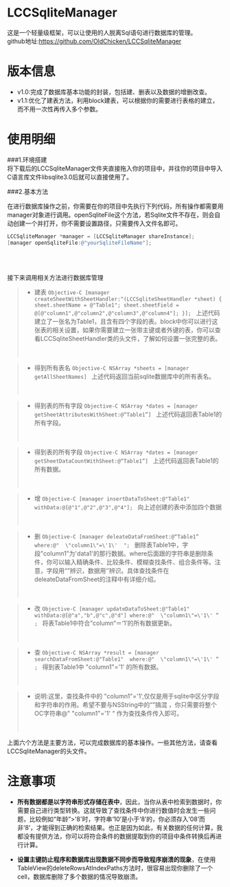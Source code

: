 # LCCSqliteManager
这是一个轻量级框架，可以让使用的人脱离Sql语句进行数据库的管理。<br>
github地址:https://github.com/OldChicken/LCCSqliteManager

# 版本信息
* v1.0:完成了数据库基本功能的封装，包括建、删表以及数据的增删改查。<br>
* v1.1:优化了建表方法，利用block建表，可以根据你的需要进行表格的建立，而不用一次性再传入多个参数。

# 使用明细
###1.环境搭建<br>
将下载后的LCCSqliteManager文件夹直接拖入你的项目中，并往你的项目中导入C语言库文件libsqlite3.0后就可以直接使用了。
    
###2.基本方法

在进行数据库操作之前，你需要在你的项目中先执行下列代码，所有操作都需要用manager对象进行调用。openSqliteFile这个方法，若Sqlite文件不存在，则会自动创建一个并打开，你不需要设置路径，只需要传入文件名即可。

```Objective-C
LCCSqliteManager *manager = [LCCSqliteManager shareInstance];  
[manager openSqliteFile:@"yourSqliteFileName"];
```
<br><br>

接下来调用相关方法进行数据库管理<br>
>* 建表
    ```Objective-C
    [manager createSheetWithSheetHandler:^(LCCSqliteSheetHandler *sheet) {
      sheet.sheetName = @"Table1";
      sheet.sheetField = @[@"column1",@"column2",@"column3",@"column4"];
    }];
    ```
    上述代码建立了一张名为Table1，且含有四个字段的表。block中你可以进行这张表的相关设置，如果你需要建立一张带主键或者外键的表，你可以查看LCCSqliteSheetHandler类的头文件，了解如何设置一张完整的表。<br><br><br>


>* 得到所有表名
    ```Objective-C
    NSArray *sheets = [manager getAllSheetNames]
    ```
    上述代码返回当前sqlite数据库中的所有表名。<br><br><br>
    
    

>* 得到表的所有字段
    ```Objective-C
    NSArray *dates = [manager getSheetAttributesWithSheet:@“Table1”]
    ```
    上述代码返回表Table1的所有字段。<br><br><br>
    
    
    
>* 得到表的所有字段
    ```Objective-C
    NSArray *dates = [manager getSheetDataCountWithSheet:@“Table1”]
    ```
    上述代码返回表Table1的所有数据。<br><br><br>
    
    

>* 增
    ```Objective-C
    [manager insertDataToSheet:@"Table1" withData:@[@"1",@"2",@"3",@"4"];
    ```
    向上述创建的表中添加四个数据<br><br><br>




>* 删
    ```Objective-C
    [manager deleateDataFromSheet:@“Table1” where:@"  \"column1\"=\'1\'  ";
    ```
    删除表Table1中，字段"column1"为'data1'的那行数据。where后面跟的字符串是删除条件，你可以输入精确条件、比较条件、模糊查找条件、组合条件等。注意，字段用“”辨识，数据用‘’辨识。具体查找条件在deleateDataFromSheet的注释中有详细介绍。<br><br><br>




>* 改
    ```Objective-C
    [manager updateDataToSheet:@"Table1" withData:@[@"a","b",@"c",@"d"] where:@"  \"column1\"=\'1\' “ ;
    ```
    将表Table1中符合”column“＝‘1’的所有数据更新。<br><br><br>




>* 查
    ```Objective-C
    NSArray *result = [manager searchDataFromSheet:@"Table1"  where:@"  \"column1\"=\'1\' “ ;
    ```
    得到表Table1中 "column1"='1' 的所有数据。<br><br><br>


>* 说明:这里，查找条件中的 \"column1\"=\'1\',仅仅是用于sqlite中区分字段和字符串的作用。希望不要与NSString中的“”搞混
，你只需要将整个OC字符串@"  \"column1\"=\'1\' “ 作为查找条件传入即可。<br><br><br>



上面六个方法是主要方法，可以完成数据库的基本操作。一些其他方法，请查看LCCSqliteManager的头文件。


# 注意事项
* **所有数据都是以字符串形式存储在表中**，因此，当你从表中检索到数据时，你需要自己进行类型转换。这就导致了查找条件中你进行数值时会发生一些问题，比较例如“年龄”>'8'时，字符串‘10’是小于‘8’的，你必须存入‘08’而非‘8’，才能得到正确的检索结果。也正是因为如此，有关数据的任何计算，我都没有提供方法，你可以将符合条件的数据提取到你的项目中条件转换后再进行计算。

* **设置主键防止程序和数据库出现数据不同步而导致程序崩溃的现象**，在使用TableView的deleteRowsAtIndexPaths方法时，很容易出现你删除了一个cell，数据库删除了多个数据的情况导致崩溃。
